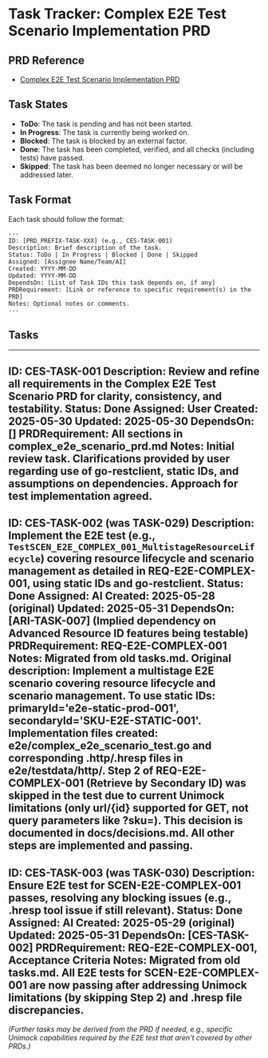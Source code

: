 # Task Tracker: Complex E2E Test Scenario Implementation PRD

## PRD Reference

*   [Complex E2E Test Scenario Implementation PRD](./complex_e2e_scenario_prd.md)

## Task States

*   **ToDo**: The task is pending and has not been started.
*   **In Progress**: The task is currently being worked on.
*   **Blocked**: The task is blocked by an external factor.
*   **Done**: The task has been completed, verified, and all checks (including tests) have passed.
*   **Skipped**: The task has been deemed no longer necessary or will be addressed later.

## Task Format

Each task should follow the format:

```
---
ID: [PRD_PREFIX-TASK-XXX] (e.g., CES-TASK-001)
Description: Brief description of the task.
Status: ToDo | In Progress | Blocked | Done | Skipped
Assigned: [Assignee Name/Team/AI]
Created: YYYY-MM-DD
Updated: YYYY-MM-DD
DependsOn: [List of Task IDs this task depends on, if any]
PRDRequirement: [Link or reference to specific requirement(s) in the PRD]
Notes: Optional notes or comments.
---
```

## Tasks

---
ID: CES-TASK-001
Description: Review and refine all requirements in the Complex E2E Test Scenario PRD for clarity, consistency, and testability.
Status: Done
Assigned: User
Created: 2025-05-30
Updated: 2025-05-30
DependsOn: []
PRDRequirement: All sections in complex_e2e_scenario_prd.md
Notes: Initial review task. Clarifications provided by user regarding use of go-restclient, static IDs, and assumptions on dependencies. Approach for test implementation agreed.
---
ID: CES-TASK-002 (was TASK-029)
Description: Implement the E2E test (e.g., `TestSCEN_E2E_COMPLEX_001_MultistageResourceLifecycle`) covering resource lifecycle and scenario management as detailed in REQ-E2E-COMPLEX-001, using static IDs and go-restclient.
Status: Done
Assigned: AI
Created: 2025-05-28 (original)
Updated: 2025-05-31
DependsOn: [ARI-TASK-007] (Implied dependency on Advanced Resource ID features being testable)
PRDRequirement: REQ-E2E-COMPLEX-001
Notes: Migrated from old tasks.md. Original description: Implement a multistage E2E scenario covering resource lifecycle and scenario management. To use static IDs: primaryId='e2e-static-prod-001', secondaryId='SKU-E2E-STATIC-001'. Implementation files created: e2e/complex_e2e_scenario_test.go and corresponding .http/.hresp files in e2e/testdata/http/. Step 2 of REQ-E2E-COMPLEX-001 (Retrieve by Secondary ID) was skipped in the test due to current Unimock limitations (only url/{id} supported for GET, not query parameters like ?sku=). This decision is documented in docs/decisions.md. All other steps are implemented and passing.
---
ID: CES-TASK-003 (was TASK-030)
Description: Ensure E2E test for SCEN-E2E-COMPLEX-001 passes, resolving any blocking issues (e.g., .hresp tool issue if still relevant).
Status: Done
Assigned: AI
Created: 2025-05-29 (original)
Updated: 2025-05-31
DependsOn: [CES-TASK-002]
PRDRequirement: REQ-E2E-COMPLEX-001, Acceptance Criteria
Notes: Migrated from old tasks.md. All E2E tests for SCEN-E2E-COMPLEX-001 are now passing after addressing Unimock limitations (by skipping Step 2) and .hresp file discrepancies.
---

*(Further tasks may be derived from the PRD if needed, e.g., specific Unimock capabilities required by the E2E test that aren't covered by other PRDs.)* 
